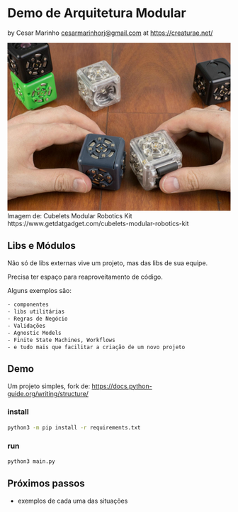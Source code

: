 # Demo de Arquitetura Modular
by Cesar Marinho <cesarmarinhorj@gmail.com> at https://creaturae.net/

<img src="./imagens/Cubelets.jpg">
<br>
<span>Imagem de: Cubelets Modular Robotics Kit<br>https://www.getdatgadget.com/cubelets-modular-robotics-kit</span>


## Libs e Módulos
Não só de libs externas vive um projeto, mas das libs de sua equipe.

Precisa ter espaço para reaproveitamento de código.

Alguns exemplos são:

    - componentes
    - libs utilitárias
    - Regras de Negócio
    - Validações
    - Agnostic Models
    - Finite State Machines, Workflows
    - e tudo mais que facilitar a criação de um novo projeto

## Demo
Um projeto simples, fork de: https://docs.python-guide.org/writing/structure/


### install
```sh
python3 -m pip install -r requirements.txt
```

### run
```sh
python3 main.py
```

## Próximos passos
- exemplos de cada uma das situações

